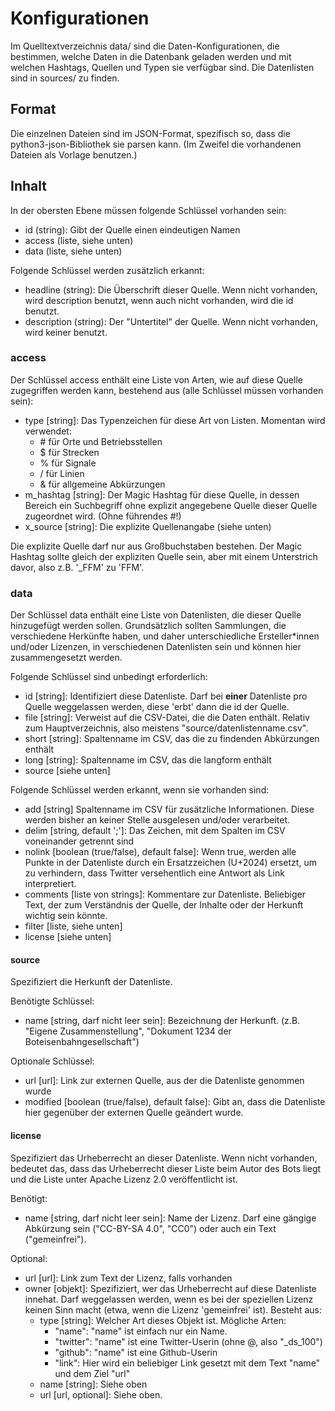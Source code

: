 Konfigurationen
===============

Im Quelltextverzeichnis data/ sind die Daten-Konfigurationen, die
bestimmen, welche Daten in die Datenbank geladen werden und mit welchen
Hashtags, Quellen und Typen sie verfügbar sind. Die Datenlisten sind in
sources/ zu finden.

Format
------

Die einzelnen Dateien sind im JSON-Format, spezifisch so, dass die
python3-json-Bibliothek sie parsen kann. (Im Zweifel die vorhandenen
Dateien als Vorlage benutzen.)

Inhalt
------

In der obersten Ebene müssen folgende Schlüssel vorhanden sein:

- id (string): Gibt der Quelle einen eindeutigen Namen
- access (liste, siehe unten)
- data (liste, siehe unten)

Folgende Schlüssel werden zusätzlich erkannt:

- headline (string): Die Überschrift dieser Quelle. Wenn nicht
  vorhanden, wird description benutzt, wenn auch nicht vorhanden, wird
  die id benutzt.
- description (string): Der "Untertitel" der Quelle. Wenn nicht
  vorhanden, wird keiner benutzt.
 
### access

Der Schlüssel access enthält eine Liste von Arten, wie auf diese Quelle
zugegriffen werden kann, bestehend aus (alle Schlüssel müssen vorhanden
sein):

- type [string]: Das Typenzeichen für diese Art von Listen. Momentan
  wird verwendet:
  - \# für Orte und Betriebsstellen
  - $ für Strecken
  - % für Signale
  - / für Linien
  - &amp; für allgemeine Abkürzungen
- m\_hashtag [string]: Der Magic Hashtag für diese Quelle, in dessen
  Bereich ein Suchbegriff ohne explizit angegebene Quelle dieser Quelle
  zugeordnet wird. (Ohne führendes \#!)
- x\_source [string]: Die explizite Quellenangabe (siehe unten)

Die explizite Quelle darf nur aus Großbuchstaben bestehen. Der Magic
Hashtag sollte gleich der expliziten Quelle sein, aber mit einem
Unterstrich davor, also z.B. '\_FFM' zu 'FFM'.

### data

Der Schlüssel data enthält eine Liste von Datenlisten, die dieser Quelle
hinzugefügt werden sollen. Grundsätzlich sollten Sammlungen, die
verschiedene Herkünfte haben, und daher unterschiedliche
Ersteller\*innen und/oder Lizenzen, in verschiedenen Datenlisten sein
und können hier zusammengesetzt werden.

Folgende Schlüssel sind unbedingt erforderlich:
- id [string]: Identifiziert diese Datenliste. Darf bei **einer**
  Datenliste pro Quelle weggelassen werden, diese 'erbt' dann die id der
  Quelle.
- file [string]: Verweist auf die CSV-Datei, die die Daten enthält.
  Relativ zum Hauptverzeichnis, also meistens
  "source/datenlistenname.csv".
- short [string]: Spaltenname im CSV, das die zu findenden Abkürzungen
  enthält
- long [string]: Spaltenname im CSV, das die langform enthält
- source [siehe unten]

Folgende Schlüssel werden erkannt, wenn sie vorhanden sind:
- add [string] Spaltenname im CSV für zusätzliche Informationen. Diese
  werden bisher an keiner Stelle ausgelesen und/oder verarbeitet.
- delim [string, default ';']: Das Zeichen, mit dem Spalten im CSV
  voneinander getrennt sind
- nolink [boolean (true/false), default false]: Wenn true, werden alle
  Punkte in der Datenliste durch ein Ersatzzeichen (U+2024) ersetzt, um
  zu verhindern, dass Twitter versehentlich eine Antwort als Link
  interpretiert.
- comments [liste von strings]: Kommentare zur Datenliste. Beliebiger
  Text, der zum Verständnis der Quelle, der Inhalte oder der Herkunft
  wichtig sein könnte.
- filter [liste, siehe unten]
- license [siehe unten]

#### source

Spezifiziert die Herkunft der Datenliste.

Benötigte Schlüssel:
- name [string, darf nicht leer sein]: Bezeichnung der Herkunft. (z.B.
  "Eigene Zusammenstellung", "Dokument 1234 der
  Boteisenbahngesellschaft")

Optionale Schlüssel:
- url [url]: Link zur externen Quelle, aus der die Datenliste genommen
  wurde
- modified [boolean (true/false), default false]: Gibt an, dass die
  Datenliste hier gegenüber der externen Quelle geändert wurde.

#### license

Spezifiziert das Urheberrecht an dieser Datenliste. Wenn nicht
vorhanden, bedeutet das, dass das Urheberrecht dieser Liste beim Autor
des Bots liegt und die Liste unter Apache Lizenz 2.0 veröffentlicht ist.

Benötigt:
- name [string, darf nicht leer sein]: Name der Lizenz. Darf eine
  gängige Abkürzung sein ("CC-BY-SA 4.0", "CC0") oder auch ein Text
  ("gemeinfrei").

Optional:
- url [url]: Link zum Text der Lizenz, falls vorhanden
- owner [objekt]: Spezifiziert, wer das Urheberrecht auf diese
  Datenliste innehat. Darf weggelassen werden, wenn es bei der
  speziellen Lizenz keinen Sinn macht (etwa, wenn die Lizenz
  'gemeinfrei' ist). Besteht aus:
  - type [string]: Welcher Art dieses Objekt ist. Mögliche Arten:
    - "name": "name" ist einfach nur ein Name.
    - "twitter": "name" ist eine Twitter-Userin (ohne \@, also "\_ds\_100")
    - "github": "name" ist eine Github-Userin
    - "link": Hier wird ein beliebiger Link gesetzt mit dem Text "name"
      und dem Ziel "url"
  - name [string]: Siehe oben
  - url [url, optional]: Siehe oben.
